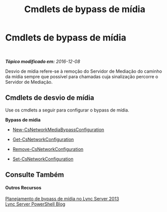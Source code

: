 ﻿---
title: Cmdlets de bypass de mídia
TOCTitle: Cmdlets de bypass de mídia
ms:assetid: c3463dd2-2372-41b5-8b49-cbe5c2261b6f
ms:mtpsurl: https://technet.microsoft.com/pt-br/library/Gg415674(v=OCS.15)
ms:contentKeyID: 49308018
ms.date: 12/10/2016
mtps_version: v=OCS.15
ms.translationtype: HT
---

# Cmdlets de bypass de mídia

 

_**Tópico modificado em:** 2016-12-08_

Desvio de mídia refere-se à remoção do Servidor de Mediação do caminho da mídia sempre que possível para chamadas cuja sinalização percorre o Servidor de Mediação.

## Cmdlets de desvio de mídia

Use os cmdlets a seguir para configurar o bypass de mídia.

**Bypass de mídia**

  -   
    [New-CsNetworkMediaBypassConfiguration](new-csnetworkmediabypassconfiguration.md)

  -   
    [Get-CsNetworkConfiguration](get-csnetworkconfiguration.md)

  -   
    [Remove-CsNetworkConfiguration](remove-csnetworkconfiguration.md)

  -   
    [Set-CsNetworkConfiguration](set-csnetworkconfiguration.md)

## Consulte Também

#### Outros Recursos

[Planejamento de bypass de mídia no Lync Server 2013](lync-server-2013-planning-for-media-bypass.md)  
[Lync Server PowerShell Blog](http://go.microsoft.com/fwlink/?linkid=203150%26clcid=0x416)

